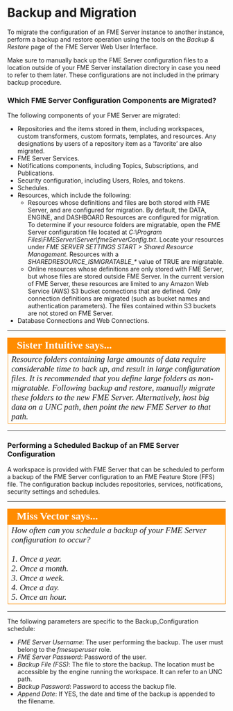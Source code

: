 # Backup and Migration #

To migrate the configuration of an FME Server instance to another instance, perform a backup and restore operation using the tools on the *Backup & Restore* page of the FME Server Web User Interface.

Make sure to manually back up the FME Server configuration files to a location outside of your FME Server installation directory in case you need to refer to them later. These configurations are not included in the primary backup procedure. 

### Which FME Server Configuration Components are Migrated? ###

The following components of your FME Server are migrated:

- Repositories and the items stored in them, including workspaces, custom transformers, custom formats, templates, and resources. Any designations by users of a repository item as a ‘favorite’ are also migrated.
- FME Server Services.
- Notifications components, including Topics, Subscriptions, and Publications.
- Security configuration, including Users, Roles, and tokens.
- Schedules.
- Resources, which include the following:
	-	Resources whose definitions and files are both stored with FME Server, and are configured for migration. By default, the DATA, ENGINE, and DASHBOARD Resources are configured for migration. To determine if your resource folders are migratable, open the FME Server configuration file located at *C:\Program Files\FMEServer\Server\fmeServerConfig.txt*. Locate your resources under *FME SERVER SETTINGS START > Shared Resource Management*. Resources with a *SHAREDRESOURCE\_ISMIGRATABLE\_\** value of TRUE are migratable.
	- Online resources whose definitions are only stored with FME Server, but whose files are stored outside FME Server. In the current version of FME Server, these resources are limited to any Amazon Web Service (AWS) S3 bucket connections that are defined. Only connection definitions are migrated (such as bucket names and authentication parameters). The files contained within S3 buckets are not stored on FME Server.
- Database Connections and Web Connections.

---

<!--Person X says...--> 

<table style="border-spacing: 0px">
<tr>
<td style="vertical-align:middle;background-color:darkorange;border: 2px solid darkorange">
<i class="fa fa-quote-left fa-lg fa-pull-left fa-fw" style="color:white;padding-right: 12px;vertical-align:text-top"></i>
<span style="color:white;font-size:x-large;font-weight: bold;font-family:serif">Sister Intuitive says...</span>
</td>
</tr>

<tr>
<td style="border: 1px solid darkorange">
<span style="font-family:serif; font-style:italic; font-size:larger">
Resource folders containing large amounts of data require considerable time to back up, and result in large configuration files. It is recommended that you define large folders as non-migratable. Following backup and restore, manually migrate these folders to the new FME Server. Alternatively, host big data on a UNC path, then point the new FME Server to that path.
</span>
</td>
</tr>
</table>

---

### Performing a Scheduled Backup of an FME Server Configuration ###

A workspace is provided with FME Server that can be scheduled to perform a backup of the FME Server configuration to an FME Feature Store (FFS) file. The configuration backup includes repositories, services, notifications, security settings and schedules.

---

<!--Person X says...--> 

<table style="border-spacing: 0px">
<tr>
<td style="vertical-align:middle;background-color:darkorange;border: 2px solid darkorange">
<i class="fa fa-quote-left fa-lg fa-pull-left fa-fw" style="color:white;padding-right: 12px;vertical-align:text-top"></i>
<span style="color:white;font-size:x-large;font-weight: bold;font-family:serif">Miss Vector says...</span>
</td>
</tr>

<tr>
<td style="border: 1px solid darkorange">
<span style="font-family:serif; font-style:italic; font-size:larger">
How often can you schedule a backup of your FME Server configuration to occur?
<br><br>1. Once a year.
<br>2. Once a month.
<br>3. Once a week.
<br>4. Once a day.
<br>5. Once an hour.
</span>
</td>
</tr>
</table>

---

The following parameters are specific to the Backup_Configuration schedule:

- *FME Server Username*: The user performing the backup. The user must belong to the *fmesuperuser* role.
- *FME Server Password*: Password of the user.
- *Backup File (FSS)*: The file to store the backup. The location must be accessible by the engine running the workspace. It can refer to an UNC path.
- *Backup Password*: Password to access the backup file.
- *Append Date*: If YES, the date and time of the backup is appended to the filename.